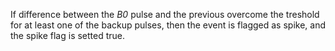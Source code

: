 If difference between the _B0_ pulse and the previous overcome the treshold for at least one of the backup pulses, then the event is flagged as spike, and the spike flag is setted true. 
